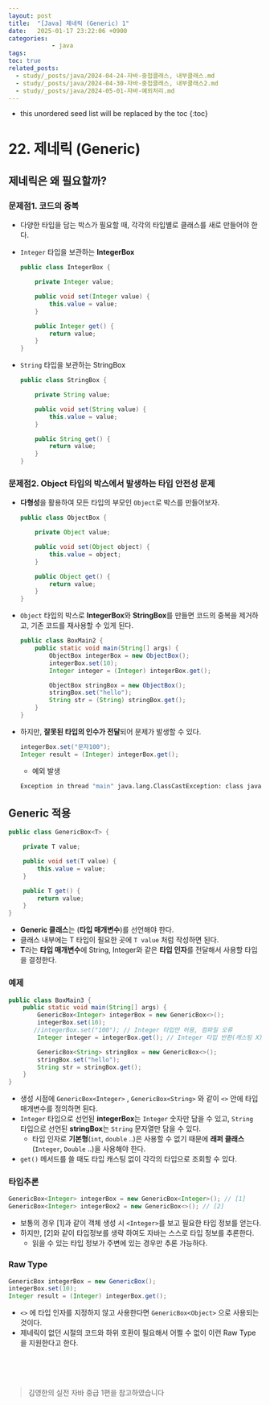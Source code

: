 ```yaml
---
layout: post
title:  "[Java] 제네릭 (Generic) 1"
date:   2025-01-17 23:22:06 +0900
categories: 
            - java
tags:          
toc: true
related_posts:
  - study/_posts/java/2024-04-24-자바-중첩클래스, 내부클래스.md
  - study/_posts/java/2024-04-30-자바-중첩클래스, 내부클래스2.md
  - study/_posts/java/2024-05-01-자바-예외처리.md
---
```

* this unordered seed list will be replaced by the toc
{:toc}

# 22. 제네릭 (Generic)

## 제네릭은 왜 필요할까?

### 문제점1. 코드의 중복 

- 다양한 타입을 담는 박스가 필요할 때, 각각의 타입별로 클래스를 새로 만들어야 한다.
- `Integer` 타입을 보관하는 **IntegerBox**
    
    ```java
    public class IntegerBox {
    
        private Integer value;
    
        public void set(Integer value) {
            this.value = value;
        }
    
        public Integer get() {
            return value;
        }
    }
    ```
    

- `String` 타입을 보관하는 StringBox
    
    ```java
    public class StringBox {
    
        private String value;
    
        public void set(String value) {
            this.value = value;
        }
    
        public String get() {
            return value;
        }
    }
    ```
    

### 문제점2. Object 타입의 박스에서 발생하는 타입 안전성 문제

- **다형성**을 활용하여 모든 타입의 부모인 `Object`로 박스를 만들어보자.
    
    ```java
    public class ObjectBox {
    
        private Object value;
    
        public void set(Object object) {
            this.value = object;
        }
    
        public Object get() {
            return value;
        }
    }
    ```
    

- `Object` 타입의 박스로 **IntegerBox**와 **StringBox**를 만들면 코드의 중복을 제거하고, 기존 코드를 재사용할 수 있게 된다.
    
    ```java
    public class BoxMain2 {
        public static void main(String[] args) {
            ObjectBox integerBox = new ObjectBox();
            integerBox.set(10);
            Integer integer = (Integer) integerBox.get();
    
            ObjectBox stringBox = new ObjectBox();
            stringBox.set("hello");
            String str = (String) stringBox.get();
        }
    }
    ```
    

- 하지만, **잘못된 타입의 인수가 전달**되어 문제가 발생할 수 있다.
    
    ```java
    integerBox.set("문자100");
    Integer result = (Integer) integerBox.get();
    ```
    
    - 예외 발생
    
    ```bash
    Exception in thread "main" java.lang.ClassCastException: class java.lang.String cannot be cast to class java.lang.Integer (java.lang.String and java.lang.Integer are in module java.base of loader 'bootstrap')
    ```
    

## Generic 적용

```java
public class GenericBox<T> {

    private T value;

    public void set(T value) {
        this.value = value;
    }

    public T get() {
        return value;
    }
}
```

- **Generic 클래스**는 **<T>** (**타입 매개변수**)를 선언해야 한다.
- 클래스 내부에는 T 타입이 필요한 곳에 `T value` 처럼 작성하면 된다.
- **T**라는 **타입 매개변수**에 String, Integer와 같은 **타입 인자**를 전달해서 사용할 타입을 결정한다.

### 예제

```java
public class BoxMain3 {
    public static void main(String[] args) {
        GenericBox<Integer> integerBox = new GenericBox<>();
        integerBox.set(10);
       //integerBox.set("100"); // Integer 타입만 허용, 컴파일 오류
        Integer integer = integerBox.get(); // Integer 타입 반환(캐스팅 X)

        GenericBox<String> stringBox = new GenericBox<>();
        stringBox.set("hello");
        String str = stringBox.get();
    }
}
```

- 생성 시점에 `GenericBox<Integer>` , `GenericBox<String>` 와 같이 `<>` 안에 타입 매개변수를 정의하면 된다.
- `Integer` 타입으로 선언된 **integerBox**는 `Integer` 숫자만 담을 수 있고, `String` 타입으로 선언된 **stringBox**는 `String` 문자열만 담을 수 있다.
    - 타입 인자로 **기본형**(`int`, `double` ..)은 사용할 수 없기 때문에 **래퍼 클래스**(`Integer`, `Double` ..)을 사용해야 한다.
- `get()` 메서드를 쓸 때도 타입 캐스팅 없이 각각의 타입으로 조회할 수 있다.

### 타입추론

```java
GenericBox<Integer> integerBox = new GenericBox<Integer>(); // [1]
GenericBox<Integer> integerBox2 = new GenericBox<>(); // [2]
```

- 보통의 경우 [1]과 같이 객체 생성 시 `<Integer>`를 보고 필요한 타입 정보를 얻는다.
- 하지만, [2]와 같이 타입정보를 생략 하여도 자바는 스스로 타입 정보를 추론한다.
    - 읽을 수 있는 타입 정보가 주변에 있는 경우만 추론 가능하다.

 

### Raw Type

```java
GenericBox integerBox = new GenericBox();
integerBox.set(10);
Integer result = (Integer) integerBox.get();
```

- `<>` 에 타입 인자를 지정하지 않고 사용한다면 `GenericBox<Object>` 으로 사용되는 것이다.
- 제네릭이 없던 시절의 코드와 하위 호환이 필요해서 어쩔 수 없이 이런 Raw Type을 지원한다고 한다.



  
<br>
<br>
<br>

<blockquote>김영한의 실전 자바 중급 1편을 참고하였습니다</blockquote>










  

  



